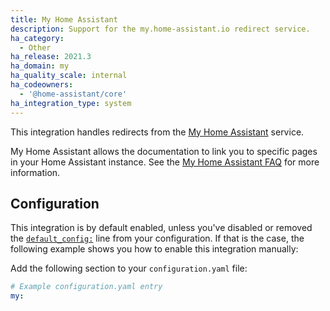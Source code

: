 ```yaml
---
title: My Home Assistant
description: Support for the my.home-assistant.io redirect service.
ha_category:
  - Other
ha_release: 2021.3
ha_domain: my
ha_quality_scale: internal
ha_codeowners:
  - '@home-assistant/core'
ha_integration_type: system
---
```


This integration handles redirects from the [My Home Assistant](https://my.home-assistant.io) service.

My Home Assistant allows the documentation to link you to specific pages in your Home Assistant instance. See the [My Home Assistant FAQ](https://my.home-assistant.io/faq.html) for more information.

## Configuration

This integration is by default enabled, unless you've disabled or removed the [`default_config:`](/integrations/default_config/) line from your configuration. If that is the case, the following example shows you how to enable this integration manually:

Add the following section to your `configuration.yaml` file:

```yaml
# Example configuration.yaml entry
my:
```
